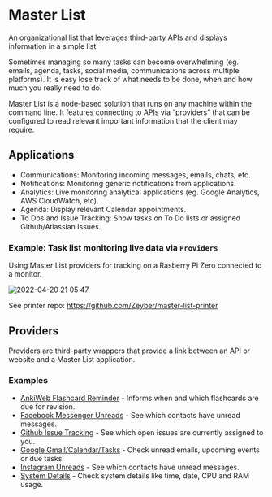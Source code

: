 # Master List

An organizational list that leverages third-party APIs and displays information in a simple list.

Sometimes managing so many tasks can become overwhelming (eg. emails, agenda, tasks, social media, communications across multiple platforms). It is easy lose track of what needs to be done, when and how much you really need to do.

Master List is a node-based solution that runs on any machine within the command line. It features connecting to APIs via “providers” that can be configured to read relevant important information that the client may require.

## Applications

- Communications: Monitoring incoming messages, emails, chats, etc.
- Notifications: Monitoring generic notifications from applications.
- Analytics: Live monitoring analytical applications (eg. Google Analytics, AWS CloudWatch, etc).
- Agenda: Display relevant Calendar appointments.
- To Dos and Issue Tracking: Show tasks on To Do lists or assigned Github/Atlassian Issues.

### Example: Task list monitoring live data via `Providers`

Using Master List providers for tracking on a Rasberry Pi Zero connected to a monitor.

![2022-04-20 21 05 47](https://user-images.githubusercontent.com/11735817/164304580-009d42ce-aa6a-40be-bf29-d6b7a01cf217.jpg)

See printer repo: https://github.com/Zeyber/master-list-printer

## Providers

Providers are third-party wrappers that provide a link between an API or website and a Master List application.

### Examples

- [AnkiWeb Flashcard Reminder](https://www.npmjs.com/package/@zeyber/master-list-anki-provider) - Informs when and which flashcards are due for revision.
- [Facebook Messenger Unreads](https://www.npmjs.com/package/@zeyber/master-list-facebook-provider) - See which contacts have unread messages.
- [Github Issue Tracking](https://www.npmjs.com/package/@zeyber/master-list-github-provider) - See which open issues are currently assigned to you.
- [Google Gmail/Calendar/Tasks](https://www.npmjs.com/package/@zeyber/master-list-google-provider) - Check unread emails, upcoming events or due tasks.
- [Instagram Unreads](https://www.npmjs.com/package/@zeyber/master-list-instagram-provider) - See which contacts have unread messages.
- [System Details](https://www.npmjs.com/package/@zeyber/master-list-system-provider) - Check system details like time, date, CPU and RAM usage.
